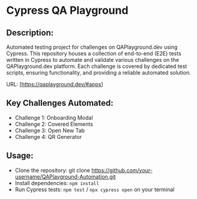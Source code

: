 # Cypress QA Playground

## Description:
Automated testing project for challenges on QAPlayground.dev using Cypress. This repository houses a collection of end-to-end (E2E) tests written in Cypress to automate and validate various challenges on the QAPlayground.dev platform. Each challenge is covered by dedicated test scripts, ensuring functionality, and providing a reliable automated solution.

URL: [https://qaplayground.dev/#apps]

## Key Challenges Automated:

- Challenge 1: Onboarding Modal
- Challenge 2: Covered Elements
- Challenge 3: Open New Tab
- Challenge 4: QR Generator

## Usage:

- Clone the repository: git clone https://github.com/your-username/QAPlayground-Automation.git
- Install dependencies: `npm install`
- Run Cypress tests: `npm test` / `npx cypress open` on your terminal
